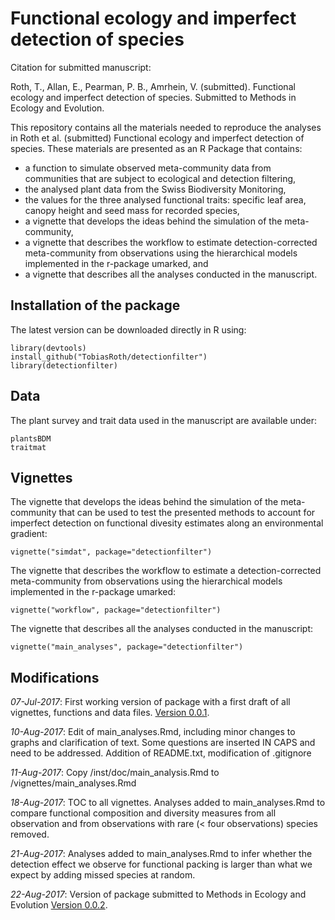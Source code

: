 # Functional ecology and imperfect detection of species

Citation for submitted manuscript:

Roth, T., Allan, E., Pearman, P. B., Amrhein, V. (submitted). Functional ecology and imperfect detection of species. Submitted to Methods in Ecology and Evolution.

This repository contains all the materials needed to reproduce the analyses in Roth et al. (submitted) Functional ecology and imperfect detection of species. These materials are presented as an R Package that contains:

- a function to simulate observed meta-community data from communities that are subject to ecological and detection filtering, 
- the analysed plant data from the Swiss Biodiversity Monitoring, 
- the values for the three analysed functional traits: specific leaf area, canopy height and seed mass for recorded species, 
- a vignette that develops the ideas behind the simulation of the meta-community, 
- a vignette that describes the workflow to estimate detection-corrected meta-community from observations using the hierarchical models implemented in the r-package umarked, and
- a vignette that describes all the analyses conducted in the manuscript.

## Installation of the package

The latest version can be downloaded directly in R using:

````
library(devtools)
install_github("TobiasRoth/detectionfilter")
library(detectionfilter)
````

## Data

The plant survey and trait data used in the manuscript are available under:

````
plantsBDM 
traitmat
````

## Vignettes

The vignette that develops the ideas behind the simulation of the meta-community that can be used to test the presented methods to account for imperfect detection on functional divesity estimates along an environmental gradient:

````
vignette("simdat", package="detectionfilter")
````

The vignette that describes the workflow to estimate a detection-corrected meta-community from observations using the hierarchical models implemented in the r-package umarked:

````
vignette("workflow", package="detectionfilter")
````

The vignette that describes all the analyses conducted in the manuscript:

````
vignette("main_analyses", package="detectionfilter")
````

## Modifications
*07-Jul-2017*: First working version of package with a first draft of all vignettes, functions and data files. [Version 0.0.1](https://github.com/TobiasRoth/detectionfilter/releases/tag/0.0.1).

*10-Aug-2017*: Edit of main_analyses.Rmd, including minor changes to graphs and clarification of text.  Some questions are inserted IN CAPS and need to be addressed. Addition of README.txt, modification of .gitignore

*11-Aug-2017*: Copy /inst/doc/main_analysis.Rmd to /vignettes/main_analyses.Rmd

*18-Aug-2017*: TOC to all vignettes. Analyses added to main_analyses.Rmd to compare functional composition and diversity measures from all observation and from observations with rare (< four observations) species removed. 

*21-Aug-2017*: Analyses added to main_analyses.Rmd to infer whether the detection effect we observe for functional packing is larger than what we expect by adding missed species at random. 

*22-Aug-2017*: Version of package submitted to Methods in Ecology and Evolution [Version 0.0.2](https://github.com/TobiasRoth/detectionfilter/releases/tag/0.0.2).